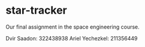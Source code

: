 # star-tracker

Our final assignment in the space engineering course.

Dvir Saadon: 322438938
Ariel Yechezkel: 211356449
